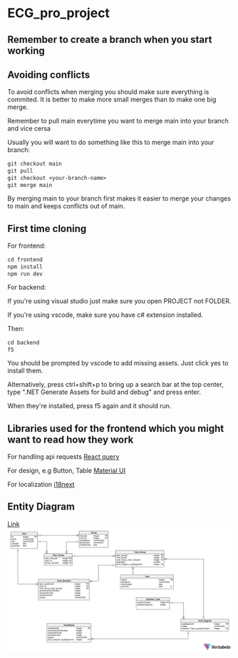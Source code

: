 # ECG_pro_project

## Remember to create a branch when you start working

## Avoiding conflicts

To avoid conflicts when merging you should make sure everything is commited.
It is better to make more small merges than to make one big merge.

Remember to pull main everytime you want to merge main into your branch and vice cersa

Usually you will want to do something like this to merge main into your branch:

```
git checkout main
git pull
git checkout <your-branch-name>
git merge main
```

By merging main to your branch first makes it easier to merge your changes to main and keeps conflicts out of main.

## First time cloning
For frontend:
```
cd frontend
npm install
npm run dev
```
For backend:

If you're using visual studio just make sure you open PROJECT not FOLDER.

If you're using vscode, make sure you have c# extension installed.

Then:
```
cd backend
f5
```
You should be prompted by vscode to add missing assets. Just click yes to install them.

Alternatively, press ctrl+shift+p to bring up a search bar at the top center, type ".NET Generate Assets for build and debug" and press enter.

When they're installed, press f5 again and it should run.

## Libraries used for the frontend which you might want to read how they work
For handling api requests [React query](https://react-query.tanstack.com/)

For design, e.g Button, Table [Material UI](https://mui.com/)

For localization [i18next](https://www.i18next.com/)

## Entity Diagram
[Link](https://my.vertabelo.com/doc/jjtXAf2kuhDclH1Qxk8GZps7VW0GMJED)
![alt text](./erd2.png)
